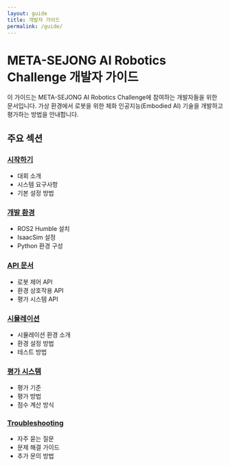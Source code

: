 ```yaml
---
layout: guide
title: 개발자 가이드
permalink: /guide/
---
```


# META-SEJONG AI Robotics Challenge 개발자 가이드

이 가이드는 META-SEJONG AI Robotics Challenge에 참여하는 개발자들을 위한 문서입니다. 가상 환경에서 로봇을 위한 체화 인공지능(Embodied AI) 기술을 개발하고 평가하는 방법을 안내합니다.

## 주요 섹션

### [시작하기](./getting-started/)
- 대회 소개
- 시스템 요구사항
- 기본 설정 방법

### [개발 환경](./development-environment/)
- ROS2 Humble 설치
- IsaacSim 설정
- Python 환경 구성

### [API 문서](./api-documentation/)
- 로봇 제어 API
- 환경 상호작용 API
- 평가 시스템 API

### [시뮬레이션](./simulation/)
- 시뮬레이션 환경 소개
- 환경 설정 방법
- 테스트 방법

### [평가 시스템](./evaluation/)
- 평가 기준
- 평가 방법
- 점수 계산 방식

### [Troubleshooting](./troubleshooting/)
- 자주 묻는 질문
- 문제 해결 가이드
- 추가 문의 방법 